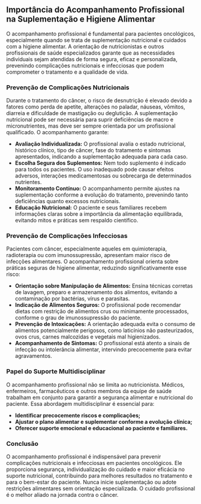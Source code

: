 ## Importância do Acompanhamento Profissional na Suplementação e Higiene Alimentar

O acompanhamento profissional é fundamental para pacientes oncológicos, especialmente quando se trata de suplementação nutricional e cuidados com a higiene alimentar. A orientação de nutricionistas e outros profissionais de saúde especializados garante que as necessidades individuais sejam atendidas de forma segura, eficaz e personalizada, prevenindo complicações nutricionais e infecciosas que podem comprometer o tratamento e a qualidade de vida.

### Prevenção de Complicações Nutricionais

Durante o tratamento do câncer, o risco de desnutrição é elevado devido a fatores como perda de apetite, alterações no paladar, náuseas, vômitos, diarreia e dificuldade de mastigação ou deglutição. A suplementação nutricional pode ser necessária para suprir deficiências de macro e micronutrientes, mas deve ser sempre orientada por um profissional qualificado. O acompanhamento garante:

- **Avaliação Individualizada:** O profissional avalia o estado nutricional, histórico clínico, tipo de câncer, fase do tratamento e sintomas apresentados, indicando a suplementação adequada para cada caso.
- **Escolha Segura dos Suplementos:** Nem todo suplemento é indicado para todos os pacientes. O uso inadequado pode causar efeitos adversos, interações medicamentosas ou sobrecarga de determinados nutrientes.
- **Monitoramento Contínuo:** O acompanhamento permite ajustes na suplementação conforme a evolução do tratamento, prevenindo tanto deficiências quanto excessos nutricionais.
- **Educação Nutricional:** O paciente e seus familiares recebem informações claras sobre a importância da alimentação equilibrada, evitando mitos e práticas sem respaldo científico.

### Prevenção de Complicações Infecciosas

Pacientes com câncer, especialmente aqueles em quimioterapia, radioterapia ou com imunossupressão, apresentam maior risco de infecções alimentares. O acompanhamento profissional orienta sobre práticas seguras de higiene alimentar, reduzindo significativamente esse risco:

- **Orientação sobre Manipulação de Alimentos:** Ensina técnicas corretas de lavagem, preparo e armazenamento dos alimentos, evitando a contaminação por bactérias, vírus e parasitas.
- **Indicação de Alimentos Seguros:** O profissional pode recomendar dietas com restrição de alimentos crus ou minimamente processados, conforme o grau de imunossupressão do paciente.
- **Prevenção de Intoxicações:** A orientação adequada evita o consumo de alimentos potencialmente perigosos, como laticínios não pasteurizados, ovos crus, carnes malcozidas e vegetais mal higienizados.
- **Acompanhamento de Sintomas:** O profissional está atento a sinais de infecção ou intolerância alimentar, intervindo precocemente para evitar agravamentos.

### Papel do Suporte Multidisciplinar

O acompanhamento profissional não se limita ao nutricionista. Médicos, enfermeiros, farmacêuticos e outros membros da equipe de saúde trabalham em conjunto para garantir a segurança alimentar e nutricional do paciente. Essa abordagem multidisciplinar é essencial para:

- **Identificar precocemente riscos e complicações;**
- **Ajustar o plano alimentar e suplementar conforme a evolução clínica;**
- **Oferecer suporte emocional e educacional ao paciente e familiares.**

### Conclusão

O acompanhamento profissional é indispensável para prevenir complicações nutricionais e infecciosas em pacientes oncológicos. Ele proporciona segurança, individualização do cuidado e maior eficácia no suporte nutricional, contribuindo para melhores resultados no tratamento e para o bem-estar do paciente. Nunca inicie suplementação ou adote restrições alimentares sem orientação especializada. O cuidado profissional é o melhor aliado na jornada contra o câncer.